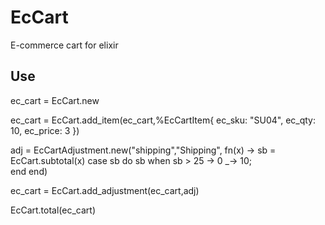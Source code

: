 # EcCart

E-commerce cart for elixir

## Use

ec_cart = EcCart.new

ec_cart = EcCart.add_item(ec_cart,%EcCartItem{ ec_sku: "SU04", ec_qty: 10, ec_price: 3 })

adj = EcCartAdjustment.new("shipping","Shipping", 
  fn(x) -> 
    sb = EcCart.subtotal(x)
    case sb do 
     sb when sb > 25 -> 0
     _-> 10;  
    end 
  end)

ec_cart = EcCart.add_adjustment(ec_cart,adj)


EcCart.total(ec_cart)

